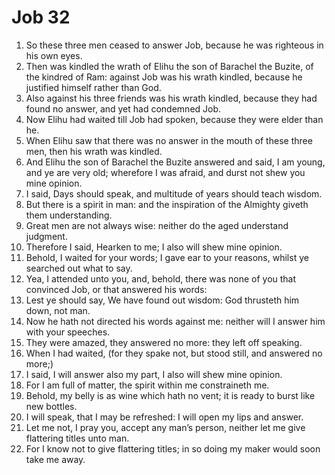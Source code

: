﻿# Job 32
1. So these three men ceased to answer Job, because he was righteous in his own eyes. 
2. Then was kindled the wrath of Elihu the son of Barachel the Buzite, of the kindred of Ram: against Job was his wrath kindled, because he justified himself rather than God. 
3. Also against his three friends was his wrath kindled, because they had found no answer, and yet had condemned Job. 
4. Now Elihu had waited till Job had spoken, because they were elder than he. 
5. When Elihu saw that there was no answer in the mouth of these three men, then his wrath was kindled. 
6. And Elihu the son of Barachel the Buzite answered and said, I am young, and ye are very old; wherefore I was afraid, and durst not shew you mine opinion. 
7. I said, Days should speak, and multitude of years should teach wisdom. 
8. But there is a spirit in man: and the inspiration of the Almighty giveth them understanding. 
9. Great men are not always wise: neither do the aged understand judgment. 
10. Therefore I said, Hearken to me; I also will shew mine opinion. 
11. Behold, I waited for your words; I gave ear to your reasons, whilst ye searched out what to say. 
12. Yea, I attended unto you, and, behold, there was none of you that convinced Job, or that answered his words: 
13. Lest ye should say, We have found out wisdom: God thrusteth him down, not man. 
14. Now he hath not directed his words against me: neither will I answer him with your speeches. 
15. They were amazed, they answered no more: they left off speaking. 
16. When I had waited, (for they spake not, but stood still, and answered no more;) 
17. I said, I will answer also my part, I also will shew mine opinion. 
18. For I am full of matter, the spirit within me constraineth me. 
19. Behold, my belly is as wine which hath no vent; it is ready to burst like new bottles. 
20. I will speak, that I may be refreshed: I will open my lips and answer. 
21. Let me not, I pray you, accept any man’s person, neither let me give flattering titles unto man. 
22. For I know not to give flattering titles; in so doing my maker would soon take me away. 
